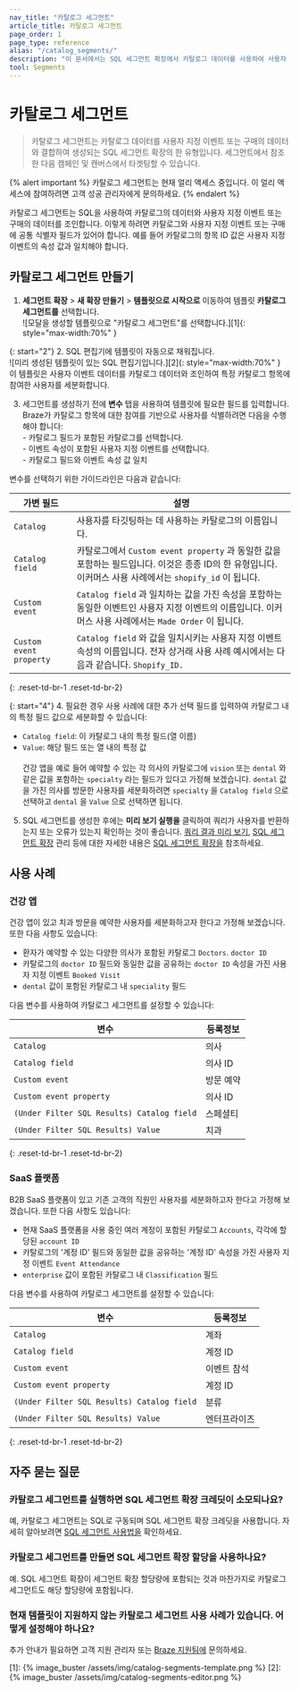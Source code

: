 ```yaml
---
nav_title: "카탈로그 세그먼트"
article_title: 카탈로그 세그먼트
page_order: 1
page_type: reference
alias: "/catalog_segments/"
description: "이 문서에서는 SQL 세그먼트 확장에서 카탈로그 데이터를 사용하여 사용자 대상을 구축하는 카탈로그 세그먼트를 만드는 방법에 대해 설명합니다."
tool: Segments
---
```


# 카탈로그 세그먼트

> 카탈로그 세그먼트는 카탈로그 데이터를 사용자 지정 이벤트 또는 구매의 데이터와 결합하여 생성되는 SQL 세그먼트 확장의 한 유형입니다. 세그먼트에서 참조한 다음 캠페인 및 캔버스에서 타겟팅할 수 있습니다. 

{% alert important %}
카탈로그 세그먼트는 현재 얼리 액세스 중입니다. 이 얼리 액세스에 참여하려면 고객 성공 관리자에게 문의하세요.
{% endalert %}

카탈로그 세그먼트는 SQL을 사용하여 카탈로그의 데이터와 사용자 지정 이벤트 또는 구매의 데이터를 조인합니다. 이렇게 하려면 카탈로그와 사용자 지정 이벤트 또는 구매에 공통 식별자 필드가 있어야 합니다. 예를 들어 카탈로그의 항목 ID 값은 사용자 지정 이벤트의 속성 값과 일치해야 합니다.

## 카탈로그 세그먼트 만들기

1. **세그먼트 확장** > **새 확장 만들기** > **템플릿으로 시작으로** 이동하여 템플릿 **카탈로그 세그먼트를** 선택합니다. <br>![모달을 생성할 템플릿으로 "카탈로그 세그먼트"를 선택합니다.][1]{: style="max-width:70%" }

{: start="2"}
2\. SQL 편집기에 템플릿이 자동으로 채워집니다. <br>![미리 생성된 템플릿이 있는 SQL 편집기입니다.][2]{: style="max-width:70%" }<br>이 템플릿은 사용자 이벤트 데이터를 카탈로그 데이터와 조인하여 특정 카탈로그 항목에 참여한 사용자를 세분화합니다.

3. 세그먼트를 생성하기 전에 **변수** 탭을 사용하여 템플릿에 필요한 필드를 입력합니다. <br>Braze가 카탈로그 항목에 대한 참여를 기반으로 사용자를 식별하려면 다음을 수행해야 합니다: <br> \- 카탈로그 필드가 포함된 카탈로그를 선택합니다. <br> \- 이벤트 속성이 포함된 사용자 지정 이벤트를 선택합니다. <br> \- 카탈로그 필드와 이벤트 속성 값 일치

변수를 선택하기 위한 가이드라인은 다음과 같습니다:

| 가변 필드 | 설명 |
| --- | --- |
| `Catalog` | 사용자를 타깃팅하는 데 사용하는 카탈로그의 이름입니다. |
| `Catalog field`| 카탈로그에서 `Custom event property` 과 동일한 값을 포함하는 필드입니다. 이것은 종종 ID의 한 유형입니다. 이커머스 사용 사례에서는 `shopify_id` 이 됩니다. |
| `Custom event` | `Catalog field` 과 일치하는 값을 가진 속성을 포함하는 동일한 이벤트인 사용자 지정 이벤트의 이름입니다. 이커머스 사용 사례에서는 `Made Order` 이 됩니다. |
| `Custom event property` | `Catalog field` 와 값을 일치시키는 사용자 지정 이벤트 속성의 이름입니다. 전자 상거래 사용 사례 예시에서는 다음과 같습니다. `Shopify_ID.`|
{: .reset-td-br-1 .reset-td-br-2}

{: start="4"}
4\. 필요한 경우 사용 사례에 대한 추가 선택 필드를 입력하여 카탈로그 내의 특정 필드 값으로 세분화할 수 있습니다:
- `Catalog field`: 이 카탈로그 내의 특정 필드(열 이름)
- `Value`: 해당 필드 또는 열 내의 특정 값 <br><br> 건강 앱을 예로 들어 예약할 수 있는 각 의사의 카탈로그에 `vision` 또는 `dental` 와 같은 값을 포함하는 `specialty` 라는 필드가 있다고 가정해 보겠습니다. `dental` 값을 가진 의사를 방문한 사용자를 세분화하려면 `specialty` 을 `Catalog field` 으로 선택하고 `dental` 을 `Value` 으로 선택하면 됩니다.

5. SQL 세그먼트를 생성한 후에는 **미리 보기 실행을** 클릭하여 쿼리가 사용자를 반환하는지 또는 오류가 있는지 확인하는 것이 좋습니다. [쿼리 결과 미리 보기]({{site.baseurl}}/user_guide/engagement_tools/segments/sql_segments/#previewing-results), [SQL 세그먼트 확장]({{site.baseurl}}/user_guide/engagement_tools/segments/sql_segments/#managing-sql-segment-extensions) 관리 등에 대한 자세한 내용은 [SQL 세그먼트 확장을]({{site.baseurl}}/user_guide/engagement_tools/segments/sql_segments/) 참조하세요. 

## 사용 사례

### 건강 앱

건강 앱이 있고 치과 방문을 예약한 사용자를 세분화하고자 한다고 가정해 보겠습니다. 또한 다음 사항도 있습니다:

- 환자가 예약할 수 있는 다양한 의사가 포함된 카탈로그 `Doctors`. `doctor ID`
- 카탈로그의 `doctor ID` 필드와 동일한 값을 공유하는 `doctor ID` 속성을 가진 사용자 지정 이벤트 `Booked Visit` 
- `dental` 값이 포함된 카탈로그 내 `speciality` 필드

다음 변수를 사용하여 카탈로그 세그먼트를 설정할 수 있습니다:

| 변수 | 등록정보 |
| --- | --- |
| `Catalog`| 의사 |
| `Catalog field` | 의사 ID |
| `Custom event`| 방문 예약|
| `Custom event property` | 의사 ID |
| `(Under Filter SQL Results) Catalog field` | 스페셜티 |
| `(Under Filter SQL Results) Value`| 치과 |
{: .reset-td-br-1 .reset-td-br-2}

### SaaS 플랫폼

B2B SaaS 플랫폼이 있고 기존 고객의 직원인 사용자를 세분화하고자 한다고 가정해 보겠습니다. 또한 다음 사항도 있습니다:

- 현재 SaaS 플랫폼을 사용 중인 여러 계정이 포함된 카탈로그 `Accounts`, 각각에 할당된 `account ID`
- 카탈로그의 '계정 ID' 필드와 동일한 값을 공유하는 '계정 ID' 속성을 가진 사용자 지정 이벤트 `Event Attendance` 
- `enterprise` 값이 포함된 카탈로그 내 `Classification` 필드

다음 변수를 사용하여 카탈로그 세그먼트를 설정할 수 있습니다:

| 변수 | 등록정보 |
| --- | --- |
| `Catalog` | 계좌 |
| `Catalog field `| 계정 ID |
| `Custom event` | 이벤트 참석 |
| `Custom event property` | 계정 ID |
| `(Under Filter SQL Results) Catalog field` | 분류 |
| `(Under Filter SQL Results) Value` | 엔터프라이즈 |
{: .reset-td-br-1 .reset-td-br-2}

## 자주 묻는 질문

### 카탈로그 세그먼트를 실행하면 SQL 세그먼트 확장 크레딧이 소모되나요?

예, 카탈로그 세그먼트는 SQL로 구동되며 SQL 세그먼트 확장 크레딧을 사용합니다. 자세히 알아보려면 [SQL 세그먼트 사용법을]({{site.baseurl}}/user_guide/engagement_tools/segments/sql_segments#monitoring-your-sql-segments-usage) 확인하세요.

### 카탈로그 세그먼트를 만들면 SQL 세그먼트 확장 할당을 사용하나요?

예. SQL 세그먼트 확장이 세그먼트 확장 할당량에 포함되는 것과 마찬가지로 카탈로그 세그먼트도 해당 할당량에 포함됩니다.

### 현재 템플릿이 지원하지 않는 카탈로그 세그먼트 사용 사례가 있습니다. 어떻게 설정해야 하나요?

추가 안내가 필요하면 고객 지원 관리자 또는 [Braze 지원팀에]({{site.baseurl}}/help/support/) 문의하세요.

[1]: {% image_buster /assets/img/catalog-segments-template.png %}
[2]: {% image_buster /assets/img/catalog-segments-editor.png %}
